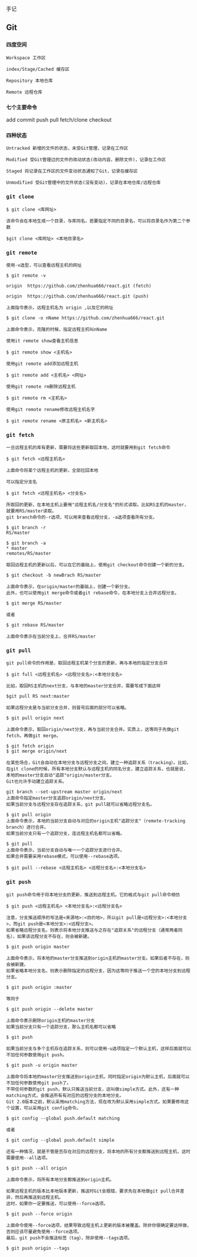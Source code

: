 手记

## Git

### `四度空间`
    Workspace 工作区

    index/Stage/Cached 缓存区

    Repository 本地仓库

    Remote 远程仓库

### `七个主要命令`
 add commit push pull fetch/clone checkout

### `四种状态` 
    Untracked 新增的文件的状态，未受Git管理，记录在工作区

    Modified 受Git管理过的文件的改动状态(改动内容，删除文件)，记录在工作区

    Staged 将记录在工作区的文件变动状态通知了Git，记录在缓存区

    Unmodified 受Git管理中的文件状态(没有变动)，记录在本地仓库/远程仓库

### `git clone`
    $ git clone <库网址>

    该命令会在本地生成一个目录，与库同名，若要指定不同的目录名，可以将目录名作为第二个参数

    $git clone <库网址> <本地目录名>

### `git remote`
    使用-v选型，可以查看远程主机的网址

    $ git remote -v

    origin  https://github.com/zhenhua666/react.git (fetch)

    origin  https://github.com/zhenhua666/react.git (push)

    上面指令表示，远程主机名为 origin ,以及它的网址

    $ git clone -o nName https://github.com/zhenhua666/react.git

    上面命令表示，克隆的时候，指定远程主机叫nName

    使用it remote show查看主机信息

    $ git remote show <主机名> 

    使用git remote add添加远程主机

    $ git remote add <主机名> <网址>

    使用git remote rm删除远程主机

    $ git remote rm <主机名>

    使用git remote rename修改远程主机名字

    $ git remote rename <原主机名> <新主机名>

### `git fetch`
    一旦远程主机的库有更新，需要将这些更新取回本地，这时就要用到git fetch命令

    $ git fetch <远程主机名>

    上面命令将某个远程主机的更新，全部拉回本地

    可以指定分支名

    $ git fetch <远程主机名> <分支名>

    所取回的更新，在本地主机上要用"远程主机名/分支名"的形式读取。比如RS主机的master，就要用RS/master读取。
    git branch命令的-r选项，可以用来查看远程分支，-a选项查看所有分支。

    $ git branch -r
    RS/master

    $ git branch -a
    * master
    remotes/RS/master

    取回远程主机的更新以后，可以在它的基础上，使用git checkout命令创建一个新的分支。

    $ git checkout -b newBrach RS/master

    上面命令表示，在origin/master的基础上，创建一个新分支。
    此外，也可以使用git merge命令或者git rebase命令，在本地分支上合并远程分支。

    $ git merge RS/master

    或者

    $ git rebase RS/master

    上面命令表示在当前分支上，合并RS/master

### `git pull`
    git pull命令的作用是，取回远程主机某个分支的更新，再与本地的指定分支合并

    $ git full <远程主机名> <远程分支名>:<本地分支名>

    比如，取回RS主机的next分支，与本地的master分支合并，需要写成下面这样

    $git pull RS next:master

    如果远程分支是与当前分支合并，则冒号后面的部分可以省略。

    $ git pull origin next

    上面命令表示，取回origin/next分支，再与当前分支合并。实质上，这等同于先做git fetch，再做git merge。

    $ git fetch origin
    $ git merge origin/next

    在某些场合，Git会自动在本地分支与远程分支之间，建立一种追踪关系（tracking）。比如，在git clone的时候，所有本地分支默认与远程主机的同名分支，建立追踪关系，也就是说，本地的master分支自动"追踪"origin/master分支。
    Git也允许手动建立追踪关系。

    git branch --set-upstream master origin/next
    上面命令指定master分支追踪origin/next分支。
    如果当前分支与远程分支存在追踪关系，git pull就可以省略远程分支名。

    $ git pull origin
    上面命令表示，本地的当前分支自动与对应的origin主机"追踪分支"（remote-tracking branch）进行合并。
    如果当前分支只有一个追踪分支，连远程主机名都可以省略。

    $ git pull
    上面命令表示，当前分支自动与唯一一个追踪分支进行合并。
    如果合并需要采用rebase模式，可以使用--rebase选项。

    $ git pull --rebase <远程主机名> <远程分支名>:<本地分支名>

### `git push`
    git push命令用于将本地分支的更新，推送到远程主机。它的格式与git pull命令相仿

    $ git push <远程主机名> <本地分支名>:<远程分支名>

    注意，分支推送顺序的写法是<来源地>:<目的地>，所以git pull是<远程分支>:<本地分支>，而git push是<本地分支>:<远程分支>。
    如果省略远程分支名，则表示将本地分支推送与之存在"追踪关系"的远程分支（通常两者同名），如果该远程分支不存在，则会被新建。

    $ git push origin master
    
    上面命令表示，将本地的master分支推送到origin主机的master分支。如果后者不存在，则会被新建。
    如果省略本地分支名，则表示删除指定的远程分支，因为这等同于推送一个空的本地分支到远程分支。

    $ git push origin :master

    等同于

    $ git push origin --delete master

    上面命令表示删除origin主机的master分支
    如果当前分支只有一个追踪分支，那么主机名都可以省略

    $ git push

    如果当前分支与多个主机存在追踪关系，则可以使用-u选项指定一个默认主机，这样后面就可以不加任何参数使用git push。

    $ git push -u origin master

    上面命令将本地的master分支推送到origin主机，同时指定origin为默认主机，后面就可以不加任何参数使用git push了。
    不带任何参数的git push，默认只推送当前分支，这叫做simple方式。此外，还有一种matching方式，会推送所有有对应的远程分支的本地分支。
    Git 2.0版本之前，默认采用matching方法，现在改为默认采用simple方式。如果要修改这个设置，可以采用git config命令。

    $ git config --global push.default matching

    或者

    $ git config --global push.default simple
    
    还有一种情况，就是不管是否存在对应的远程分支，将本地的所有分支都推送到远程主机，这时需要使用--all选项。

    $ git push --all origin
    
    上面命令表示，将所有本地分支都推送到origin主机。

    如果远程主机的版本比本地版本更新，推送时Git会报错，要求先在本地做git pull合并差异，然后再推送到远程主机。
    这时，如果你一定要推送，可以使用--force选项。

    $ git push --force origin 

    上面命令使用--force选项，结果导致远程主机上更新的版本被覆盖。除非你很确定要这样做，否则应该尽量避免使用--force选项。
    最后，git push不会推送标签（tag），除非使用--tags选项。

    $ git push origin --tags